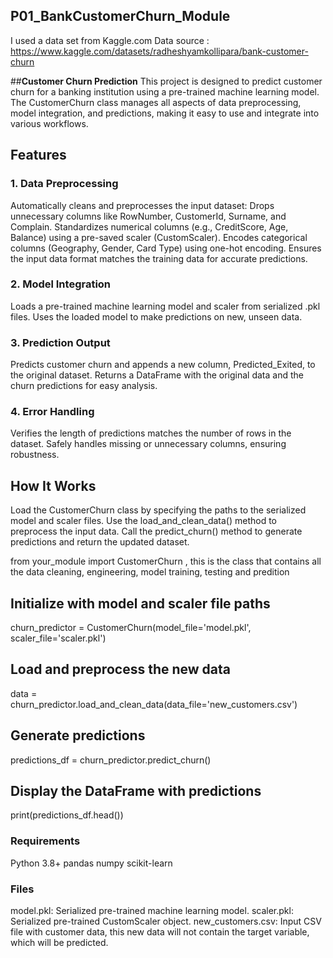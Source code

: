 ## P01_BankCustomerChurn_Module
I used a data set from Kaggle.com
Data source : https://www.kaggle.com/datasets/radheshyamkollipara/bank-customer-churn

##**Customer Churn Prediction**
This project is designed to predict customer churn for a banking institution using a pre-trained machine learning model. The CustomerChurn class manages all aspects of data preprocessing, model integration, and predictions, making it easy to use and integrate into various workflows.

## Features
### 1. Data Preprocessing
Automatically cleans and preprocesses the input dataset:
Drops unnecessary columns like RowNumber, CustomerId, Surname, and Complain.
Standardizes numerical columns (e.g., CreditScore, Age, Balance) using a pre-saved scaler (CustomScaler).
Encodes categorical columns (Geography, Gender, Card Type) using one-hot encoding.
Ensures the input data format matches the training data for accurate predictions.

### 2. Model Integration
Loads a pre-trained machine learning model and scaler from serialized .pkl files.
Uses the loaded model to make predictions on new, unseen data.

### 3. Prediction Output
Predicts customer churn and appends a new column, Predicted_Exited, to the original dataset.
Returns a DataFrame with the original data and the churn predictions for easy analysis.

### 4. Error Handling
Verifies the length of predictions matches the number of rows in the dataset.
Safely handles missing or unnecessary columns, ensuring robustness.

## How It Works
Load the CustomerChurn class by specifying the paths to the serialized model and scaler files.
Use the load_and_clean_data() method to preprocess the input data.
Call the predict_churn() method to generate predictions and return the updated dataset.

from your_module import CustomerChurn , this is the class that contains all the data cleaning, engineering, model training, testing and predition

## Initialize with model and scaler file paths
churn_predictor = CustomerChurn(model_file='model.pkl', scaler_file='scaler.pkl')

## Load and preprocess the new data
data = churn_predictor.load_and_clean_data(data_file='new_customers.csv')

## Generate predictions
predictions_df = churn_predictor.predict_churn()

## Display the DataFrame with predictions
print(predictions_df.head())

### Requirements
Python 3.8+
pandas
numpy
scikit-learn

### Files
model.pkl: Serialized pre-trained machine learning model.
scaler.pkl: Serialized pre-trained CustomScaler object.
new_customers.csv: Input CSV file with customer data, this new data will not contain the target variable, which will be predicted.

